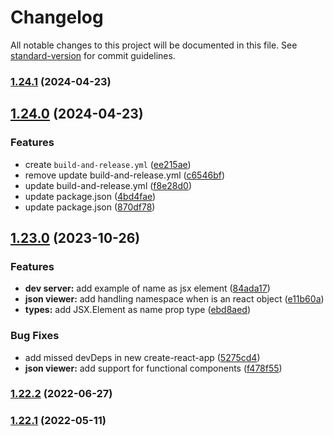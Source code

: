 # Changelog

All notable changes to this project will be documented in this file. See [standard-version](https://github.com/conventional-changelog/standard-version) for commit guidelines.

### [1.24.1](https://github.com/microlinkhq/react-json-view/compare/v1.24.0...v1.24.1) (2024-04-23)

## [1.24.0](https://github.com/microlinkhq/react-json-view/compare/v1.23.1...v1.24.0) (2024-04-23)


### Features

* create `build-and-release.yml` ([ee215ae](https://github.com/microlinkhq/react-json-view/commit/ee215aecdfd14ab1daad55a8f1fcf680c341b3c2))
* remove update build-and-release.yml ([c6546bf](https://github.com/microlinkhq/react-json-view/commit/c6546bfeb1c004bba748c9271fc4dc3f08eda8af))
* update build-and-release.yml ([f8e28d0](https://github.com/microlinkhq/react-json-view/commit/f8e28d049f6e1cd9baea5b78872127565f4c6324))
* update package.json ([4bd4fae](https://github.com/microlinkhq/react-json-view/commit/4bd4faec94faeb0c136bb45b13de40e51b67c051))
* update package.json ([870df78](https://github.com/microlinkhq/react-json-view/commit/870df78e3cc9f9365b4c829261007a1556443daf))

## [1.23.0](https://github.com/microlinkhq/react-json-view/compare/v1.22.2...v1.23.0) (2023-10-26)


### Features

* **dev server:** add example of name as jsx element ([84ada17](https://github.com/microlinkhq/react-json-view/commit/84ada17617ad1df0e748e5cf6383f9cdcefa6e02))
* **json viewer:** add handling namespace when is an react object ([e11b60a](https://github.com/microlinkhq/react-json-view/commit/e11b60af87fa1755554cb5c846d1d49ea12d131e))
* **types:** add JSX.Element as name prop type ([ebd8aed](https://github.com/microlinkhq/react-json-view/commit/ebd8aed8246742ebc41776a8a0bb489b8e711138))


### Bug Fixes

* add missed devDeps in new create-react-app ([5275cd4](https://github.com/microlinkhq/react-json-view/commit/5275cd446f7d4202b06f4a0d048092066a6b5f5b))
* **json viewer:** add support for functional components ([f478f55](https://github.com/microlinkhq/react-json-view/commit/f478f55aa2b9dbe730f9638485d9c584ccbbcc45))

### [1.22.2](https://github.com/microlinkhq/react-json-view/compare/v1.22.1...v1.22.2) (2022-06-27)

### [1.22.1](https://github.com/microlinkhq/react-json-view/compare/v1.22.0...v1.22.1) (2022-05-11)
